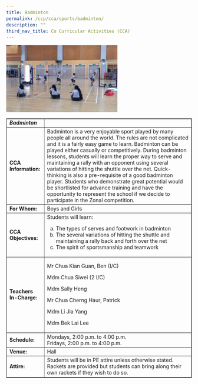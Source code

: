 ```yaml
---
title: Badminton
permalink: /ccp/cca/sports/badminton/
description: ""
third_nav_title: Co Curricular Activities (CCA)
---
```

<img style="width: 60%;" src="/images/bad.jpg" />
<table class="table table-responsive table-bordered" border="1" cellpadding="10">
<tbody>
<tr>
<td><em><strong>Badminton</strong></em></td>
<td>&nbsp;</td>
</tr>
<tr>
<td><strong>CCA Information:</strong></td>
<td>Badminton is a very enjoyable sport played by many people all around the world. The rules are not complicated and it is a fairly easy game to learn. Badminton can be played either casually or competitively. During badminton lessons, students will learn the proper way to serve and maintaining a rally with an opponent using several variations of hitting the shuttle over the net. Quick-thinking is also a pre-requisite of a good badminton player. Students who demonstrate great potential would be shortlisted for advance training and have the opportunity to represent the school if we decide to participate in the Zonal competition.</td>
</tr>
<tr>
<td><strong>For Whom:</strong></td>
<td>Boys and Girls</td>
</tr>
<tr>
<td><strong>CCA Objectives:</strong></td>
<td>Students will learn:
<ol style="list-style-type: lower-alpha;">
<li>The types of serves and footwork in badminton</li>
<li>The several variations of hitting the shuttle and maintaining a rally back and forth over the net</li>
<li>The spirit of sportsmanship and teamwork</li>
</ol>
</td>
</tr>
<tr>
<td><strong>Teachers In-Charge:</strong></td>
<td>
<p>Mr Chua Kian Guan, Ben (I/C)</p>
<p>Mdm Chua Siwei (2 I/C)</p>
<p>Mdm Sally Heng</p>
<p>Mr Chua Cherng Haur, Patrick</p>
<p>Mdm Li Jia Yang</p>
<p>Mdm Bek Lai Lee</p>
</td>
</tr>
<tr>
<td><strong>Schedule:</strong></td>
<td>Mondays, 2:00 p.m. to 4:00 p.m.<br />Fridays, 2:00 p.m. to 4:00 p.m.</td>
</tr>
<tr>
<td><strong>Venue:</strong></td>
<td>Hall</td>
</tr>
<tr>
<td><strong>Attire:</strong></td>
<td>Students will be in PE attire unless otherwise stated. Rackets are provided but students can bring along their own rackets if they wish to do so.</td>
</tr>
</tbody>
</table>